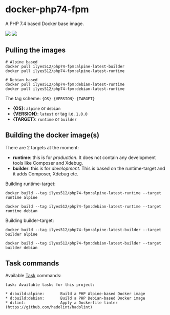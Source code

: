 # docker-php74-fpm

A PHP 7.4 based Docker base image.

![](https://github.com/Ilyes512/docker-php74-fpm/workflows/Build%20latest%20Alpine%20images/badge.svg)
![](https://github.com/Ilyes512/docker-php74-fpm/workflows/Build%20latest%20Debian%20images/badge.svg)

## Pulling the images

```
# Alpine based
docker pull ilyes512/php74-fpm:alpine-latest-builder
docker pull ilyes512/php74-fpm:alpine-latest-runtime

# Debian based
docker pull ilyes512/php74-fpm:debian-latest-runtime
docker pull ilyes512/php74-fpm:debian-latest-runtime
```

The tag scheme: `{OS}-{VERSION}-{TARGET}`

- **{OS}**: `alpine` or `debian`
- **{VERSION}**: `latest` or tag i.e. `1.0.0`
- **{TARGET}**: `runtime` or `builder`

## Building the docker image(s)

There are 2 targets at the moment:

  - **runtime**: this is for *production*. It does not contain any development tools like Composer and Xdebug.
  - **builder**: this is for *development*. This is based on the runtime-target and it adds Composer, Xdebug etc.

Building runtime-target:

```
docker build --tag ilyes512/php74-fpm:alpine-latest-runtime --target runtime alpine

docker build --tag ilyes512/php74-fpm:debian-latest-runtime --target runtime debian
```

Building builder-target:

```
docker build --tag ilyes512/php74-fpm:alpine-latest-builder --target builder alpine

docker build --tag ilyes512/php74-fpm:debian-latest-builder --target builder debian
```

## Task commands

Available [Task](https://taskfile.dev/#/) commands:

```
task: Available tasks for this project:

* d:build:alpine:       Build a PHP Alpine-based Docker image
* d:build:debian:       Build a PHP Debian-based Docker image
* d:lint:               Apply a Dockerfile linter (https://github.com/hadolint/hadolint)
```